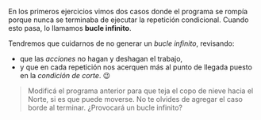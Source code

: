 <gs-attire attire-url="https://raw.githubusercontent.com/MumukiProject/mumuki-guia-gobstones-repeticion-condicional-ii-kids/master/assets/attires/config_1538410692480.json"></gs-attire>

En los primeros ejercicios vimos dos casos donde el programa se rompía porque nunca se terminaba de ejecutar la repetición condicional. Cuando esto pasa, lo llamamos **bucle infinito**. 

Tendremos que cuidarnos de no generar un _bucle infinito_, revisando:

*  que las _acciones_ no hagan y deshagan el trabajo, 
* y que en cada repetición nos acerquen más al punto de llegada puesto en la _condición de corte_. :wink:

> Modificá el programa anterior para que teja el copo de nieve hacia el Norte, si es que puede moverse. No te olvides de agregar el caso borde al terminar. ¿Provocará un bucle infinito? 